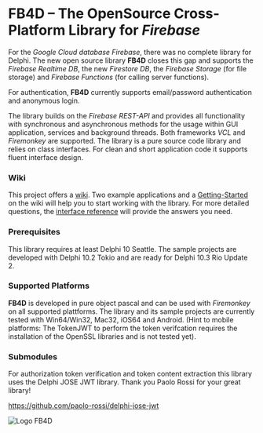 # FB4D – The OpenSource Cross-Platform Library for _Firebase_

For the _Google Cloud database Firebase_, there was no complete library for Delphi. The new open source library **FB4D** closes this gap and supports the _Firebase Realtime DB_, the new _Firestore DB_, the _Firebase Storage_ (for file storage) and _Firebase Functions_ (for calling server functions). 

For authentication, **FB4D** currently supports email/password authentication and anonymous login. 

The library builds on the _Firebase REST-API_ and provides all functionality with synchronous and asynchronous methods for the usage within GUI application, services and background threads. Both frameworks _VCL_ and _Firemonkey_ are supported. The library is a pure source code library and relies on class interfaces. For clean and short application code it supports fluent interface design.

### Wiki

This project offers a [wiki](https://github.com/SchneiderInfosystems/FB4D/wiki). Two example applications and a [Getting-Started](https://github.com/SchneiderInfosystems/FB4D/wiki/Getting-Started-with-FB4D) on the wiki will help you to start working with the library. For more detailed questions, the [interface reference](https://github.com/SchneiderInfosystems/FB4D/wiki/FB4D-Interface-Reference) will provide the answers you need.

### Prerequisites

This library requires at least Delphi 10 Seattle. The sample projects are developed with Delphi 10.2 Tokio and are ready for Delphi 10.3 Rio Update 2. 

### Supported Platforms

**FB4D** is developed in pure object pascal and can be used with _Firemonkey_ on all supported plattforms. The library and its sample projects are currently tested with Win64/Win32, Mac32, iOS64 and Android. (Hint to mobile platforms: The TokenJWT to perform the token verifcation requires the installation of the OpenSSL libraries and is not tested yet). 

### Submodules

For authorization token verification and token content extraction this library uses the Delphi JOSE JWT library. Thank you Paolo Rossi for your great library!

https://github.com/paolo-rossi/delphi-jose-jwt

![Logo FB4D](https://github.com/SchneiderInfosystems/FB4D/wiki/logoFB4D.png)
